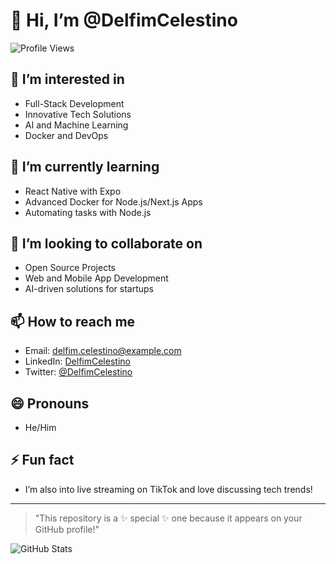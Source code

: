 # 👋 Hi, I’m @DelfimCelestino

![Profile Views](https://komarev.com/ghpvc/?username=DelfimCelestino&color=blueviolet)

## 👀 I’m interested in
- Full-Stack Development
- Innovative Tech Solutions
- AI and Machine Learning
- Docker and DevOps

## 🌱 I’m currently learning
- React Native with Expo
- Advanced Docker for Node.js/Next.js Apps
- Automating tasks with Node.js

## 💞️ I’m looking to collaborate on
- Open Source Projects
- Web and Mobile App Development
- AI-driven solutions for startups

## 📫 How to reach me
- Email: delfim.celestino@example.com
- LinkedIn: [DelfimCelestino](linkedin.com/in/delfim-celestino-6187252b4)
- Twitter: [@DelfimCelestino]([https://twitter.com/DelfimCelestino](https://x.com/DCelestino_258))

## 😄 Pronouns
- He/Him

## ⚡ Fun fact
- I’m also into live streaming on TikTok and love discussing tech trends!

---

> "This repository is a ✨ special ✨ one because it appears on your GitHub profile!"

![GitHub Stats](https://github-readme-stats.vercel.app/api?username=DelfimCelestino&show_icons=true&theme=radical)
